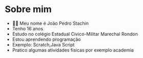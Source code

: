 # Sobre mim
- :face_in_clouds: Meu nome é João Pedro Stachin
- Tenho 16 anos 
- Estudo no colégio Estadual Civico-Militar Marechal Rondon 
- Estou aprendendo programação 
- Exemplo: Scratch,Java Script
- Pratico algumas atividades fisicas por exemplo academia
